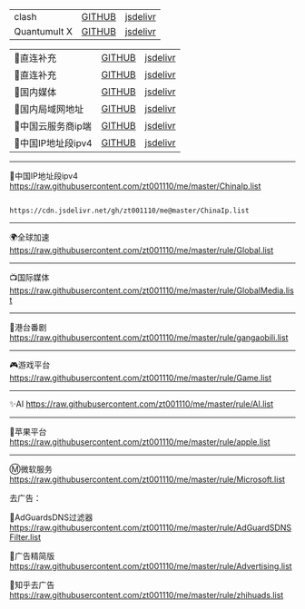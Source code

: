 
<table align="center">
  <tr>
    <td>clash</td>
    <td><a href="https://raw.githubusercontent.com/zt001110/me/master/clash.ini" target="_blank">GITHUB</a></td>
    <td><a href="https://cdn.jsdelivr.net/gh/zt001110/me@master/clash.ini" target="_blank">jsdelivr</a></td>
  </tr>
  <tr>
    <td>Quantumult X</td>
    <td><a href="https://raw.githubusercontent.com/zt001110/me/master/mlitm.conf" target="_blank">GITHUB</a></td>
    <td><a href="https://cdn.jsdelivr.net/gh/zt001110/me@master/mlitm.conf" target="_blank">jsdelivr</a></td>
  </tr>
</table>

<table align="center">
  <tr>
    <td>🎯直连补充</td>
    <td><a href="https://raw.githubusercontent.com/zt001110/me/master/rule/zhilian.list" target="_blank">GITHUB</a></td>
    <td><a href="https://cdn.jsdelivr.net/gh/zt001110/me@master/rule/zhilian.list" target="_blank">jsdelivr</a></td>
  </tr>
  <tr>
    <td>🎯直连补充</td>
    <td><a href="https://raw.githubusercontent.com/zt001110/me/master/chinese.list" target="_blank">GITHUB</a></td>
    <td><a href="https://cdn.jsdelivr.net/gh/zt001110/me@master/chinese.list" target="_blank">jsdelivr</a></td>
  </tr>
    <tr>
    <td>🎯国内媒体</td>
    <td><a href="https://raw.githubusercontent.com/zt001110/me/master/chineseMedia.list" target="_blank">GITHUB</a></td>
    <td><a href="https://cdn.jsdelivr.net/gh/zt001110/me@master/chineseMedia.list" target="_blank">jsdelivr</a></td>
  </tr>
    <tr>
    <td>🎯国内局域网地址</td>
    <td><a href="https://raw.githubusercontent.com/zt001110/me/master/cnlan.list" target="_blank">GITHUB</a></td>
    <td><a href="https://cdn.jsdelivr.net/gh/zt001110/me@master/cnlan.list" target="_blank">jsdelivr</a></td>
  </tr>
    <tr>
    <td>🎯中国云服务商ip端</td>
    <td><a href="https://raw.githubusercontent.com/zt001110/me/master/ChinaCompanyIp.list" target="_blank">GITHUB</a></td>
    <td><a href="https://cdn.jsdelivr.net/gh/zt001110/me@master/ChinaCompanyIp.list" target="_blank">jsdelivr</a></td>
  </tr>
    <tr>
    <td>🎯中国IP地址段ipv4</td>
    <td><a href="https://raw.githubusercontent.com/zt001110/me/master/ChinaIp.list" target="_blank">GITHUB</a></td>
    <td><a href="https://cdn.jsdelivr.net/gh/zt001110/me@master/ChinaIp.list" target="_blank">jsdelivr</a></td>
  </tr>
</table>






---------------------------------------------------------------------------------------

🎯中国IP地址段ipv4 https://raw.githubusercontent.com/zt001110/me/master/ChinaIp.list

                   https://cdn.jsdelivr.net/gh/zt001110/me@master/ChinaIp.list

---------------------------------------------------------------------------------------

🌍全球加速 https://raw.githubusercontent.com/zt001110/me/master/rule/Global.list

---------------------------------------------------------------------------------------

📺国际媒体 https://raw.githubusercontent.com/zt001110/me/master/rule/GlobalMedia.list

---------------------------------------------------------------------------------------

🎥港台番剧 https://raw.githubusercontent.com/zt001110/me/master/rule/gangaobili.list

---------------------------------------------------------------------------------------

🎮游戏平台 https://raw.githubusercontent.com/zt001110/me/master/rule/Game.list

---------------------------------------------------------------------------------------

✨AI https://raw.githubusercontent.com/zt001110/me/master/rule/AI.list

---------------------------------------------------------------------------------------

🍎苹果平台 https://raw.githubusercontent.com/zt001110/me/master/rule/apple.list

---------------------------------------------------------------------------------------

Ⓜ️微软服务 https://raw.githubusercontent.com/zt001110/me/master/rule/Microsoft.list

去广告：

🛑AdGuardsDNS过滤器 https://raw.githubusercontent.com/zt001110/me/master/rule/AdGuardSDNSFilter.list

🛑广告精简版 https://raw.githubusercontent.com/zt001110/me/master/rule/Advertising.list

🛑知乎去广告 https://raw.githubusercontent.com/zt001110/me/master/rule/zhihuads.list


